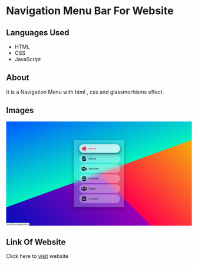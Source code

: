 <h1>Navigation Menu Bar For Website</h1>
<h2>Languages Used</h2>
<ul>
  <li>HTML</li>
  <li>CSS</li>
  <li>JavaScript</li>
</ul>
<h2>About</h2>
<p>It is a Navigation Menu with html , css and glassmorhisms effect.</p>
<h2>Images</h2>
<img src="./images/Screenshot (489).png" />
<h2>Link Of Website</h2>
<p>Click here to <a href="https://admiring-wescoff-4d07ef.netlify.app/">visit</a> website</p>
